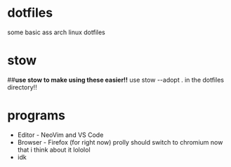 # dotfiles
some basic ass arch linux dotfiles

# stow
##**use stow to make using these easier!!**
use stow --adopt . in the dotfiles directory!!

# programs
- Editor - NeoVim and VS Code
- Browser - Firefox (for right now) prolly should switch to chromium now that i think about it lololol
- idk
